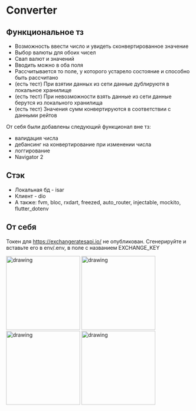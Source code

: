 # Converter

## Функциональное тз
- Возможность ввести число и увидеть сконвертированное значение
- Выбор валюты для обоих чисел
- Свап валют и значений
- Вводить можно в оба поля
- Рассчитывается то поле, у которого устарело состояние и способно быть рассчитано
- (есть тест) При взятии данных из сети данные дублируютя в локальное хранилище 
- (есть тест) При невозможности взять данные из сети данные берутся из локального хранилища
- (есть тест) Значения сумм конвертируются в соответствии с данными рейтов

От себя были добавлены следующий функционал вне тз:
- валидация числа
- дебансинг на конвертирование при изменении числа
- логгирование
- Navigator 2

## Стэк
- Локальная бд - isar
- Клиент - dio
- А также: fvm, bloc, rxdart, freezed, auto_router, injectable, mockito, flutter_dotenv

## От себя
Токен для https://exchangeratesapi.io/ не опубликован. Сгенерируйте и вставьте его в env/.env, в поле с названием EXCHANGE_KEY

<img src="https://github.com/ChaserVasya/converter/assets/74578917/599098df-a365-4653-a2fc-d30ab8bf5051" alt="drawing" width="200"/>
<img src="https://github.com/ChaserVasya/converter/assets/74578917/2e1ff256-cf26-46c2-abc3-b5f10170423a" alt="drawing" width="200"/>
<img src="https://github.com/ChaserVasya/converter/assets/74578917/608089cc-07e6-4a4f-8b9c-9c65594c3dd2" alt="drawing" width="200"/>
<img src="https://github.com/ChaserVasya/converter/assets/74578917/dd6b034e-465e-4c89-80ec-a26877acdc69" alt="drawing" width="200"/>
